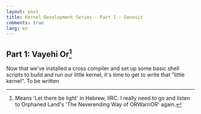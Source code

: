 ```yaml
---
layout: post
title: Kernel Development Series - Part 1 - Genesis
comments: true
lang: en
---
```


## Part 1: Vayehi Or[^1]

Now that we've installed a cross compiler and set up some basic shell scripts to build and run our little kernel, it's time to get to write that "little kernel". To be written

[^1]: Means 'Let there be light' in Hebrew, IIRC. I really need to go and listen to Orphaned Land's 'The Neverending Way of ORWarriOR' again.